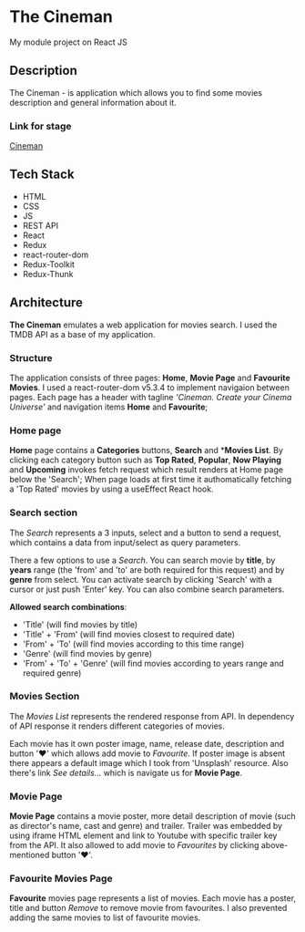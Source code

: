 # The Cineman
My module project on React JS

## Description
The Cineman - is application which allows you to find some movies description and general information about it.


### Link for stage
[Cineman](https://cineman-six.vercel.app/)

## Tech Stack
- HTML
- CSS
- JS
- REST API
- React
- Redux
- react-router-dom 
- Redux-Toolkit
- Redux-Thunk

## Architecture
**The Cineman** emulates a web application for movies search. I used the TMDB API as a base of my application. 

### Structure
The application consists of three pages: **Home**, **Movie Page** and **Favourite Movies**. I used a react-router-dom v5.3.4 to implement navigaion between pages. 
Each page has a header with tagline *'Cineman. Create your Cinema Universe'* and navigation items **Home** and **Favourite**;

### Home page
**Home** page contains a **Categories** buttons, **Search** and ***Movies List**. 
By clicking each category button such as **Top Rated**, **Popular**, **Now Playing** and **Upcoming** invokes fetch request which result renders at Home page below the 'Search'; When page loads at first time it authomatically fetching a 'Top Rated' movies by using a useEffect React hook.

### Search section
The *Search* represents a 3 inputs, select and a button to send a request, which contains a data from input/select as query parameters. 

There a few options to use a *Search*. You can search movie by **title**, by **years** range (the 'from' and 'to' are both required for this request) and by **genre** from select. You can activate search by clicking 'Search' with a cursor or just push 'Enter' key.
You can also combine search parameters.

**Allowed search combinations**: 
- 'Title' (will find movies by title)
- 'Title' + 'From' (will find movies closest to required date) 
- 'From' + 'To' (will find movies according to this time range)
- 'Genre' (will find movies by genre)
- 'From' + 'To' + 'Genre' (will find movies according to years range and required genre)

### Movies Section
The *Movies List* represents the rendered response from API.
In dependency of API response it renders different categories of movies.

 Each movie has it own poster image, name, release date, description and button '❤' which allows add movie to *Favourite*. 
 If poster image is absent there appears a default image which I took from 'Unsplash' resource. Also there's link *See details...* which is navigate us for **Movie Page**.


### Movie Page
**Movie Page** contains a movie poster, more detail description of movie (such as director's name, cast and genre) and trailer. 
Trailer was embedded by using iframe HTML element and link to Youtube with specific trailer key from the API.
It also allowed to add movie to *Favourites* by clicking above-mentioned button '❤'.


### Favourite Movies Page
**Favourite** movies page represents a list of movies. Each movie has a poster, title and button *Remove* to remove movie from favourites. 
I also prevented adding the same movies to list of favourite movies.

